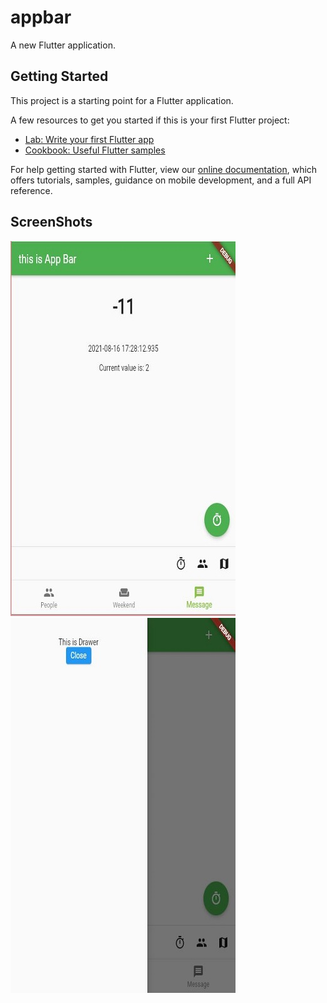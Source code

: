 # appbar

A new Flutter application.

## Getting Started

This project is a starting point for a Flutter application.

A few resources to get you started if this is your first Flutter project:

- [Lab: Write your first Flutter app](https://flutter.dev/docs/get-started/codelab)
- [Cookbook: Useful Flutter samples](https://flutter.dev/docs/cookbook)

For help getting started with Flutter, view our
[online documentation](https://flutter.dev/docs), which offers tutorials,
samples, guidance on mobile development, and a full API reference.

## ScreenShots

![](https://github.com/LenouarMiloud/FlutterTrainingBeginner/blob/main/screenshots/Screenshot_8.jpg)
![](https://github.com/LenouarMiloud/FlutterTrainingBeginner/blob/main/screenshots/Screenshot_9.JPG)


